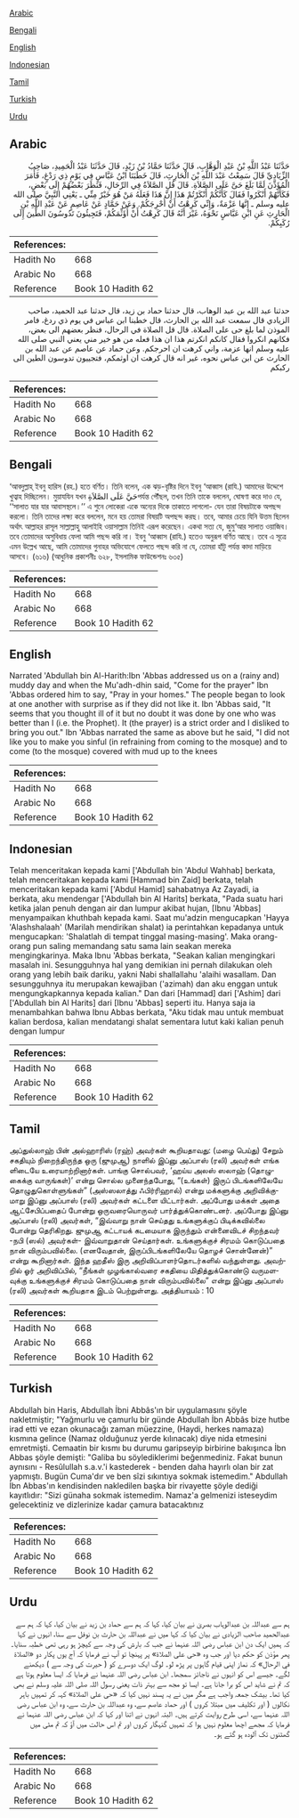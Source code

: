 [Arabic](#arabic)

[Bengali](#bengali)

[English](#english)

[Indonesian](#indonesian)

[Tamil](#tamil)

[Turkish](#turkish)

[Urdu](#urdu)

## Arabic


<div dir="rtl" lang="ar" style={{fontSize:'larger',backgroundColor:'#f8f9fa',padding:20}}>
حَدَّثَنَا عَبْدُ اللَّهِ بْنُ عَبْدِ الْوَهَّابِ، قَالَ حَدَّثَنَا حَمَّادُ بْنُ زَيْدٍ، قَالَ حَدَّثَنَا عَبْدُ الْحَمِيدِ، صَاحِبُ الزِّيَادِيِّ قَالَ سَمِعْتُ عَبْدَ اللَّهِ بْنَ الْحَارِثِ، قَالَ خَطَبَنَا ابْنُ عَبَّاسٍ فِي يَوْمٍ ذِي رَدْغٍ، فَأَمَرَ الْمُؤَذِّنَ لَمَّا بَلَغَ حَىَّ عَلَى الصَّلاَةِ‏.‏ قَالَ قُلِ الصَّلاَةُ فِي الرِّحَالِ، فَنَظَرَ بَعْضُهُمْ إِلَى بَعْضٍ، فَكَأَنَّهُمْ أَنْكَرُوا فَقَالَ كَأَنَّكُمْ أَنْكَرْتُمْ هَذَا إِنَّ هَذَا فَعَلَهُ مَنْ هُوَ خَيْرٌ مِنِّي ـ يَعْنِي النَّبِيَّ صلى الله عليه وسلم ـ إِنَّهَا عَزْمَةٌ، وَإِنِّي كَرِهْتُ أَنْ أُحْرِجَكُمْ‏.‏ وَعَنْ حَمَّادٍ عَنْ عَاصِمٍ عَنْ عَبْدِ اللَّهِ بْنِ الْحَارِثِ عَنِ ابْنِ عَبَّاسٍ نَحْوَهُ، غَيْرَ أَنَّهُ قَالَ كَرِهْتُ أَنْ أُؤَثِّمَكُمْ، فَتَجِيئُونَ تَدُوسُونَ الطِّينَ إِلَى رُكَبِكُمْ‏.‏
</div>
<div style={{backgroundColor:'#f8f9fa',padding:20, marginBottom: 10}}><table> <thead> <tr> <th>References:</th> <th></th> </tr> </thead> <tbody><tr><td>Hadith No</td><td>668</td></tr><tr><td>Arabic No</td><td>668</td></tr><tr><td>Reference</td><td>Book 10 Hadith 62</td></tr></tbody></table></div>


<div dir="rtl" lang="ar" style={{fontSize:'larger',backgroundColor:'#f8f9fa',padding:20}}>
حدثنا عبد الله بن عبد الوهاب، قال حدثنا حماد بن زيد، قال حدثنا عبد الحميد، صاحب الزيادي قال سمعت عبد الله بن الحارث، قال خطبنا ابن عباس في يوم ذي ردغ، فامر الموذن لما بلغ حى على الصلاة. قال قل الصلاة في الرحال، فنظر بعضهم الى بعض، فكانهم انكروا فقال كانكم انكرتم هذا ان هذا فعله من هو خير مني يعني النبي صلى الله عليه وسلم انها عزمة، واني كرهت ان احرجكم. وعن حماد عن عاصم عن عبد الله بن الحارث عن ابن عباس نحوه، غير انه قال كرهت ان اوثمكم، فتجييون تدوسون الطين الى ركبكم
</div>
<div style={{backgroundColor:'#f8f9fa',padding:20, marginBottom: 10}}><table> <thead> <tr> <th>References:</th> <th></th> </tr> </thead> <tbody><tr><td>Hadith No</td><td>668</td></tr><tr><td>Arabic No</td><td>668</td></tr><tr><td>Reference</td><td>Book 10 Hadith 62</td></tr></tbody></table></div>

## Bengali


<div dir="ltr" lang="bn" style={{fontSize:'larger',backgroundColor:'#f8f9fa',padding:20}}>
‘আবদুল্লাহ্ ইবনু হারিস (রহ.) হতে বর্ণিত। তিনি বলেন, এক ঝড়-বৃষ্টির দিনে ইবনু ‘আব্বাস (রাযি.) আমাদের উদ্দেশে খুত্বাহ দিচ্ছিলেন। মুয়াযযিন যখন حَيَّ عَلَى الصَّلاَةِপর্যন্ত পৌঁছল, তখন তিনি তাকে বললেন, ঘোষণা করে দাও যে, ‘‘সালাত যার যার আবাসস্থলে।’’ এ শুনে লোকেরা একে অন্যের দিকে তাকাতে লাগলো- যেন তারা বিষয়টাকে অপছন্দ করলো। তিনি তাদের লক্ষ্য করে বললেন, মনে হয় তোমরা বিষয়টি অপছন্দ করছ। তবে, আমার চেয়ে যিনি উত্তম ছিলেন অর্থাৎ আল্লাহর রাসূল সাল্লাল্লাহু আলাইহি ওয়াসাল্লাম তিনিই এরূপ করেছেন। একথা সত্য যে, জুমু‘আর সালাত ওয়াজিব। তবে তোমাদের অসুবিধায় ফেলা আমি পছন্দ করি না। ইবনু ‘আব্বাস (রাযি.) হতেও অনুরূপ বর্ণিত আছে। তবে এ সূত্রে এমন উল্লেখ আছে, আমি তোমাদের গুনাহর অভিযোগে ফেলতে পছন্দ করি না যে, তোমরা হাঁটু পর্যন্ত কাদা মাড়িয়ে আসবে। (৬১৬) (আধুনিক প্রকাশনীঃ ৬২৮, ইসলামিক ফাউন্ডেশনঃ ৬৩৫)
</div>
<div style={{backgroundColor:'#f8f9fa',padding:20, marginBottom: 10}}><table> <thead> <tr> <th>References:</th> <th></th> </tr> </thead> <tbody><tr><td>Hadith No</td><td>668</td></tr><tr><td>Arabic No</td><td>668</td></tr><tr><td>Reference</td><td>Book 10 Hadith 62</td></tr></tbody></table></div>

## English


<div dir="ltr" lang="en" style={{fontSize:'larger',backgroundColor:'#f8f9fa',padding:20}}>
Narrated 'Abdullah bin Al-Harith:Ibn 'Abbas addressed us on a (rainy and) muddy day and when the Mu'adh-dhin said, "Come for the prayer" Ibn 'Abbas ordered him to say, "Pray in your homes." The people began to look at one another with surprise as if they did not like it. Ibn 'Abbas said, "It seems that you thought ill of it but no doubt it was done by one who was better than I (i.e. the Prophet). It (the prayer) is a strict order and I disliked to bring you out." Ibn 'Abbas narrated the same as above but he said, "I did not like you to make you sinful (in refraining from coming to the mosque) and to come (to the mosque) covered with mud up to the knees
</div>
<div style={{backgroundColor:'#f8f9fa',padding:20, marginBottom: 10}}><table> <thead> <tr> <th>References:</th> <th></th> </tr> </thead> <tbody><tr><td>Hadith No</td><td>668</td></tr><tr><td>Arabic No</td><td>668</td></tr><tr><td>Reference</td><td>Book 10 Hadith 62</td></tr></tbody></table></div>

## Indonesian


<div dir="ltr" lang="id" style={{fontSize:'larger',backgroundColor:'#f8f9fa',padding:20}}>
Telah menceritakan kepada kami ['Abdullah bin 'Abdul Wahhab] berkata, telah menceritakan kepada kami [Hammad bin Zaid] berkata, telah menceritakan kepada kami ['Abdul Hamid] sahabatnya Az Zayadi, ia berkata, aku mendengar ['Abdullah bin Al Harits] berkata, "Pada suatu hari ketika jalan penuh dengan air dan lumpur akibat hujan, [Ibnu 'Abbas] menyampaikan khuthbah kepada kami. Saat mu'adzin mengucapkan 'Hayya 'Alashshalaah' (Marilah mendirikan shalat) ia perintahkan kepadanya untuk mengucapkan: 'Shalatlah di tempat tinggal masing-masing'. Maka orang-orang pun saling memandang satu sama lain seakan mereka mengingkarinya. Maka Ibnu 'Abbas berkata, "Seakan kalian mengingkari masalah ini. Sesungguhnya hal yang demikian ini pernah dilakukan oleh orang yang lebih baik dariku, yakni Nabi shallallahu 'alaihi wasallam. Dan sesungguhnya itu merupakan kewajiban ('azimah) dan aku enggan untuk mengungkapkannya kepada kalian." Dan dari [Hammad] dari ['Ashim] dari ['Abdullah bin Al Harits] dari [Ibnu 'Abbas] seperti itu. Hanya saja ia menambahkan bahwa Ibnu Abbas berkata, "Aku tidak mau untuk membuat kalian berdosa, kalian mendatangi shalat sementara lutut kaki kalian penuh dengan lumpur
</div>
<div style={{backgroundColor:'#f8f9fa',padding:20, marginBottom: 10}}><table> <thead> <tr> <th>References:</th> <th></th> </tr> </thead> <tbody><tr><td>Hadith No</td><td>668</td></tr><tr><td>Arabic No</td><td>668</td></tr><tr><td>Reference</td><td>Book 10 Hadith 62</td></tr></tbody></table></div>

## Tamil


<div dir="ltr" lang="ta" style={{fontSize:'larger',backgroundColor:'#f8f9fa',padding:20}}>
அப்துல்லாஹ் பின் அல்ஹாரிஸ் (ரஹ்) அவர்கள் கூறியதாவது: (மழை பெய்து) சேறும் சகதியும் நிறைந்திருந்த ஒரு (ஜுமுஆ) நாளில் இப்னு அப்பாஸ் (ரலி) அவர்கள் எங்க ளிடையே உரையாற்றினார்கள். பாங்கு சொல்பவர், ‘ஹய்ய அலஸ் ஸலாஹ் (தொழுகைக்கு வாருங்கள்)’ என்று சொல்ல முனைந்தபோது, “(உங்கள்) இருப் பிடங்களிலேயே தொழுதுகொள்ளுங்கள்” (அஸ்ஸலாத்து ஃபிர்ரிஹால்) என்று மக்களுக்கு அறிவிக்குமாறு இப்னு அப்பாஸ் (ரலி) அவர்கள் கட்டளை யிட்டார்கள். அப்போது மக்கள் அதை ஆட்சேபிப்பதைப் போன்று ஒருவரையொருவர் பார்த்துக்கொண்டனர். அப்போது இப்னு அப்பாஸ் (ரலி) அவர்கள், “இவ்வாறு நான் செய்தது உங்களுக்குப் பிடிக்கவில்லை போன்று தெரிகிறது. ஜுமுஆ கட்டாயக் கடமையாக இருந்தும் என்னைவிடச் சிறந்தவர் -நபி (ஸல்) அவர்கள்- இவ்வாறுதான் செய்தார்கள். உங்களுக்குச் சிரமம் கொடுப்பதை நான் விரும்பவில்லை. (எனவேதான், இருப்பிடங்களிலேயே தொழச் சொன்னேன்)” என்று கூறினார்கள். இந்த ஹதீஸ் இரு அறிவிப்பாளர்தொடர்களில் வந்துள்ளது. அவற்றில் ஓர் அறிவிப்பில், “நீங்கள் முழங்கால்வரை சகதியை மிதித்துக்கொண்டு வருமளவுக்கு உங்களுக்குச் சிரமம் கொடுப்பதை நான் விரும்பவில்லை” என்று இப்னு அப்பாஸ் (ரலி) அவர்கள் கூறியதாக இடம் பெற்றுள்ளது. அத்தியாயம் : 10
</div>
<div style={{backgroundColor:'#f8f9fa',padding:20, marginBottom: 10}}><table> <thead> <tr> <th>References:</th> <th></th> </tr> </thead> <tbody><tr><td>Hadith No</td><td>668</td></tr><tr><td>Arabic No</td><td>668</td></tr><tr><td>Reference</td><td>Book 10 Hadith 62</td></tr></tbody></table></div>

## Turkish


<div dir="ltr" lang="tr" style={{fontSize:'larger',backgroundColor:'#f8f9fa',padding:20}}>
Abdullah bin Haris, Abdullah İbni Abbâs'ın bir uygulamasını şöyle nakletmiştir; "Yağmurlu ve çamurlu bir günde Abdullah İbn Abbâs bize hutbe irad etti ve ezan okunacağı zaman müezzine, (Haydi, herkes namaza) kısmına gelince (Namaz olduğunuz yerde kılınacak) diye nida etmesini emretmişti. Cemaatin bir kısmı bu durumu garipseyip birbirine bakışın­ca İbn Abbas şöyle demişti: "Galiba bu söylediklerimi beğenmediniz. Fakat bunun aynısını - Resûlullah s.a.v.'i kastederek - benden daha hayırlı olan bir zat yapmıştı. Bugün Cuma'dır ve ben sîzi sıkıntıya sokmak istemedim." Abdullah İbn Abbas'ın kendisinden nakledilen başka bir rivayette şöyle dediği kayıtlıdır: "Sizi günaha sokmak istemedim. Namaz'a gelmenizi isteseydim gelecektiniz ve dizlerinize kadar çamura batacaktınız
</div>
<div style={{backgroundColor:'#f8f9fa',padding:20, marginBottom: 10}}><table> <thead> <tr> <th>References:</th> <th></th> </tr> </thead> <tbody><tr><td>Hadith No</td><td>668</td></tr><tr><td>Arabic No</td><td>668</td></tr><tr><td>Reference</td><td>Book 10 Hadith 62</td></tr></tbody></table></div>

## Urdu


<div dir="rtl" lang="ur" style={{fontSize:'larger',backgroundColor:'#f8f9fa',padding:20}}>
ہم سے عبداللہ بن عبدالوہاب بصریٰ نے بیان کیا، کہا کہ ہم سے حماد بن زید نے بیان کیا، کہا کہ ہم سے عبدالحمید صاحب الزیادی نے بیان کیا کہ کہا میں نے عبداللہ بن حارث بن نوفل سے سنا، انہوں نے کہا کہ ہمیں ایک دن ابن عباس رضی اللہ عنہما نے جب کہ بارش کی وجہ سے کیچڑ ہو رہی تھی خطبہ سنایا۔ پھر مؤذن کو حکم دیا اور جب وہ «حى على الصلاة‏» پر پہنچا تو آپ نے فرمایا کہ آج یوں پکار دو «الصلاة في الرحال» کہ نماز اپنی قیام گاہوں پر پڑھ لو۔ لوگ ایک دوسرے کو ( حیرت کی وجہ سے ) دیکھنے لگے۔ جیسے اس کو انہوں نے ناجائز سمجھا۔ ابن عباس رضی اللہ عنہما نے فرمایا کہ ایسا معلوم ہوتا ہے کہ تم نے شاید اس کو برا جانا ہے۔ ایسا تو مجھ سے بہتر ذات یعنی رسول اللہ صلی اللہ علیہ وسلم نے بھی کیا تھا۔ بیشک جمعہ واجب ہے مگر میں نے یہ پسند نہیں کیا کہ «حى على الصلاة‏» کہہ کر تمہیں باہر نکالوں ( اور تکلیف میں مبتلا کروں ) اور حماد عاصم سے، وہ عبداللہ بن حارث سے، وہ ابن عباس رضی اللہ عنہما سے، اسی طرح روایت کرتے ہیں۔ البتہ انہوں نے اتنا اور کہا کہ ابن عباس رضی اللہ عنہما نے فرمایا کہ مجھے اچھا معلوم نہیں ہوا کہ تمہیں گنہگار کروں اور تم اس حالت میں آؤ کہ تم مٹی میں گھٹنوں تک آلودہ ہو گئے ہو۔
</div>
<div style={{backgroundColor:'#f8f9fa',padding:20, marginBottom: 10}}><table> <thead> <tr> <th>References:</th> <th></th> </tr> </thead> <tbody><tr><td>Hadith No</td><td>668</td></tr><tr><td>Arabic No</td><td>668</td></tr><tr><td>Reference</td><td>Book 10 Hadith 62</td></tr></tbody></table></div>
